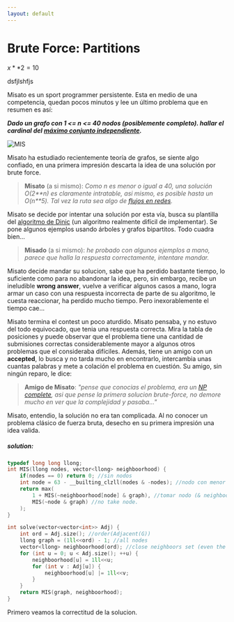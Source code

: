 ```yaml
---
layout: default
---
```


# Brute Force: Partitions

$x**2 = 10$

dsfjlshfjs

Misato es un sport programmer persistente. Esta en medio de una competencia,
quedan pocos minutos y lee un último problema que en resumen es así: 

***Dado un grafo con 1 <= n <= 40 nodos (posiblemente completo). hallar el
 cardinal del [máximo conjunto independiente](https://en.wikipedia.org/wiki/Maximal_independent_set).***


![MIS](https://upload.wikimedia.org/wikipedia/commons/b/b6/Cube-maximal-independence.svg)

Misato ha estudiado recientemente teoría de grafos, se siente algo confiado,
en una primera impresión descarta la idea de una solución por brute force.

> **Misato** (a si mismo): *Como n es menor o igual a 40, una solución O(2\*\*n) es
claramente intratable, asi mismo, es posible hasta un O(n\*\*5). Tal vez la 
ruta sea algo de [flujos en redes](https://en.wikipedia.org/wiki/Flow_network).*

Misato se decide por intentar una solución por esta vía, busca su plantilla del
[algoritmo de Dinic](https://en.wikipedia.org/wiki/Dinic%27s_algorithm) (un algoritmo realmente difícil de implementar). Se pone 
algunos ejemplos usando árboles y grafos bipartitos. Todo cuadra bien...

> **Misado** (a si mismo): *he probado con algunos ejemplos a mano, parece
que halla la respuesta correctamente, intentare mandar.*

Misato decide mandar su solucion, sabe que ha perdido bastante tiempo, lo
suficiente como para no abandonar la idea, pero, sin embargo, recibe un ineludible 
**wrong answer**, vuelve a verificar algunos casos a mano, logra armar
un caso con una respuesta incorrecta de parte de su algoritmo, le cuesta
reaccionar, ha perdido mucho tiempo. Pero inexorablemente el tiempo cae...

Misato termina el contest un poco aturdido. Misato pensaba, y no estuvo del
todo equivocado, que tenia una respuesta correcta. Mira la tabla de posiciones
y puede observar que el problema tiene una cantidad de submisiones correctas
considerablemente mayor a algunos otros problemas que el consideraba 
difíciles. Además, tiene un amigo con un **accepted**, lo busca y no tarda
mucho en encontrarlo, intercambia unas cuantas palabras y mete a colación
el problema en cuestión. Su amigo, sin ningún reparo, le dice:

> **Amigo de Misato**: *"pense que conocias el problema, era un 
[NP complete][3], asi que pense la primera solucion brute-force, no 
demore mucho en ver que la complejidad y pasaba..."*

Misato, entendio, la solución no era tan complicada. Al no conocer un problema
clásico de fuerza bruta, desecho en su primera impresión una idea valida.

##### solution:
```cpp
typedef long long llong;
int MIS(llong nodes, vector<llong> neighboorhood) {
	if(nodes == 0) return 0; //sin nodos
	int node = 63 - __builting_clzll(nodes & -nodes); //nodo con menor id
	return max(
		1 + MIS(~neighboorhood[node] & graph), //tomar nodo (& neighboors? of course...).
		MIS(~node & graph) //no take node. 
	);
}

int solve(vector<vector<int>> Adj) {
	int ord = Adj.size(); //order(Adjacent(G))
	llong graph = (1ll<<ord) - 1; //all nodes
	vector<llong> neighboorhood(ord); //close neighboors set (even the node)
	for (int u = 0; u < Adj.size(); ++u) {
		neighboorhood[u] = 1ll<<u;
		for (int v : Adj[u]) {
			neighboorhood[u] |= 1ll<<v;
		}
	}
	return MIS(graph, neighboorhood);
}
```

Primero veamos la correctitud de la solucion. 


[3]: https://en.wikipedia.org/wiki/NP-completeness
